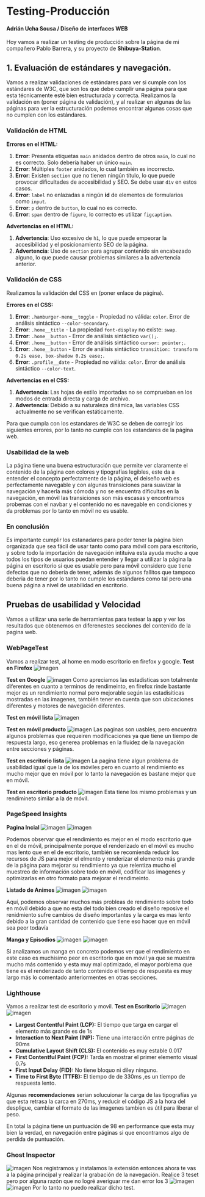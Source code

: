# Testing-Producción
#### Adrián Ucha Sousa / Diseño de interfaces WEB

Hoy vamos a realizar un testing de producción sobre la página de mi compañero Pablo Barrera, y su proyecto de **Shibuya-Station**.

## 1. Evaluación de estándares y navegación.
Vamos a realizar validaciones de estándares para ver si cumple con los estándares de W3C, que son los que debe cumplir una página para que esta técnicamente esté bien estructurada y correcta.
Realizamos la validación en (poner página de validación), y al realizar en algunas de las páginas para ver la estructuración podemos encontrar algunas cosas que no cumplen con los estándares.

### Validación de HTML
**Errores en el HTML:**
1. **Error**: Presenta etiquetas `main` anidados dentro de otros `main`, lo cual no es correcto. Solo debería haber un único `main`.
2. **Error**: Múltiples `footer` anidados, lo cual también es incorrecto.
3. **Error**: Existen `section` que no tienen ningún título, lo que puede provocar dificultades de accesibilidad y SEO. Se debe usar `div` en estos casos.
4. **Error**: `label` no enlazadas a ningún **id** de elementos de formularios como `input`.
5. **Error**: `p` dentro de `button`, lo cual no es correcto.
6. **Error**: `span` dentro de `figure`, lo correcto es utilizar `figcaption`.

**Advertencias en el HTML:**
1. **Advertencia**: Uso excesivo de `h1`, lo que puede empeorar la accesibilidad y el posicionamiento SEO de la página.
2. **Advertencia**: Uso de `section` para agrupar contenido sin encabezado alguno, lo que puede causar problemas similares a la advertencia anterior.

### Validación de CSS
Realizamos la validación del CSS en (poner enlace de página).

**Errores en el CSS:**
1. **Error**: `.hamburger-menu__toggle` - Propiedad no válida: `color`. Error de análisis sintáctico `--color-secondary`.
2. **Error**: `.home__title` - La propiedad `font-display` no existe: `swap`.
3. **Error**: `.home__button` - Error de análisis sintáctico `var();`.
4. **Error**: `.home__button` - Error de análisis sintáctico `cursor: pointer;`.
5. **Error**: `.home__button` - Error de análisis sintáctico `transition: transform 0.2s ease, box-shadow 0.2s ease;`.
6. **Error**: `.profile__date` - Propiedad no válida: `color`. Error de análisis sintáctico `--color-text`.

**Advertencias en el CSS:**
1. **Advertencia**: Las hojas de estilo importadas no se comprueban en los modos de entrada directa y carga de archivo.
2. **Advertencia**: Debido a su naturaleza dinámica, las variables CSS actualmente no se verifican estáticamente.

Para que cumpla con los estandares de W3C se deben de corregir los siguientes errores, por lo tanto no cumple con los estandares de la página web.

### Usabilidad de la web
La página tiene una buena estructuración que permite ver claramente el contenido de la página con colores y tipografías legibles, este da a entender el concepto perfectamente de la página, el deiseño web es perfectamente navegable y con algunas transiciones para suavizar la navegación y hacerla más cómoda y no se encuentra díficultas en la navegación, en móvil las transiciones son más escasas y encontramos probemas con el navbar y el contenido no es navegable en condiciones y da problemas por lo tanto en móvil no es usable.

### En conclusión
Es importante cumplir los estanadares para poder tener la página bien organizada que sea fácil de usar tanto como para móvil com para escritorio, y sobre todo la importación de navegación intituiva esta ayuda mucho a que todos los tipos de usuarios puedan entender y llegar a utilizar la página la página en escritorio si que es usable
pero para móvil considero que tiene defectos que no debería de tener, además de algunos fallitos que tampoco deberia de tener por lo tanto no cumple los estándares como tal pero una buena página a nivel de usabilidad en escritorio.

## Pruebas de usabilidad y Velocidad
Vamos a utilizar una serie de herramientas para testear la app y ver los resultados que obtenemos en diferenestes secciones del contenido de la pagina web.
### WebPageTest
Vamos a realizar test, al home en modo escritorio en firefox y google.
**Test en Firefox**
![imagen](https://github.com/user-attachments/assets/f9a4e349-da99-4962-a792-74b5b8dde0f8)


**Test en Google**
![imagen](https://github.com/user-attachments/assets/23677674-b5ff-49a8-87c9-2db4150df5f5)
Como apreciamos las estadisticas son totalmente diferentes en cuanto a terminos de rendimeinto, en firefox rinde bastante mejor es un rendimiento normal pero mejorable según las estadisiticas mostradas en las imagenes, también tener en cuenta que son ubicaciones diferentes y motores de navegación diferentes.

**Test en móvil lista**
![imagen](https://github.com/user-attachments/assets/710bdfdd-762f-4887-b905-9e2b0ff8ee06)

**Test en móvil producto**
![imagen](https://github.com/user-attachments/assets/10da5deb-0a6c-47a1-9f3a-b4e6b2d26f14)
Las paginas son uasbles, pero encuentra algunos problemas que requeiren modificaciones ya que tiene un tiempo de respuesta largo, eso generea problemas en la fluidez de la navegación entre secciones y páginas.

**Test en escritorio lista**
![imagen](https://github.com/user-attachments/assets/d1e6a5df-3bc4-4b68-a1b5-8e042a6aab4c)
La pagina tiene algun problema de usabilidad igual que la de los móviles pero en cuanto al rendimiento es mucho mejor que en móvil por lo tanto la navegación es bastane mejor que en móvil.

**Test en escritorio producto**
![imagen](https://github.com/user-attachments/assets/7cfac66b-ac36-4af5-9594-5dbe0f3fda83)
Esta tiene los mismo problemas y un rendimineto similar a la de móvil.



### PageSpeed Insights
**Pagina Incial**
![imagen](https://github.com/user-attachments/assets/732065c5-a265-4f4c-ab54-6635dc1ea7e2)
![imagen](https://github.com/user-attachments/assets/9ca872de-52f6-4688-bfef-ad5b4fa3a5a2)

Podemos observar que el rendimiento es mejor en el modo escritorio que en el de móvil, principalmente porque el renderizado en el móvil es mucho mas lento que en el de escritorio, también se recomienda reducir los recursos de JS para mejor el elmento y renderizar el elemento más grande de la página para mejorar su rendimiento ya que relentiza mucho el muestreo de información sobre todo en móvil, codificar las imagenes y optimizarlas en otro formato para mejorar el rendimeinto.


**Listado de Animes**
![imagen](https://github.com/user-attachments/assets/95c272d0-75cb-4144-b810-5a69aba2c595)
![imagen](https://github.com/user-attachments/assets/0dca121c-d6f8-4609-bd9c-0b5c134a725c)

Aquí, podemos observar muchos más probleas de rendimiento sobre todo en móvil debido a que no esta del todo bien creado el diseño reposive el renidmiento sufre cambios de diseño importantes y la carga es mas lento debido a la gran cantidad de contenido que tiene eso hacer que en móvil sea peor todavía

**Manga y Episodios**
![imagen](https://github.com/user-attachments/assets/b99c4b13-742b-4dc0-b268-a846997d7943)
![imagen](https://github.com/user-attachments/assets/7c17d17c-815b-4a50-8dae-58d529e01fa1)

Si analizamos un manga en concreto podemos ver que el rendimiento en este caso es muchisimo peor en escritorio que en móvil ya que se muestra mucho más contenido y esta muy mal optimizado, el mayor porblema que tiene es el renderizado de tanto contenido el tiempo de respuesta es muy largo más lo comentado anteriormentes en otras secciones.


### Lighthouse
Vamos a realizar test de escritorio y movil.
**Test en Escritorio**
![imagen](https://github.com/user-attachments/assets/4621ae96-3069-4fef-a46a-15418c36cad6)
![imagen](https://github.com/user-attachments/assets/92c8d35d-b3c3-4d3a-8d8d-84d8a14aef84)

- **Largest Contentful Paint (LCP):** El tiempo que targa en cargar el elemento más grande es de 1s
- **Interaction to Next Paint (INP):** Tiene una interacción entre páginas de 90ms
- **Cumulative Layout Shift (CLS):** El contenido es muy estable 0.017
- **First Contentful Paint (FCP):** Tarda en mostrar el primer elemento visual 0.7s
- **First Input Delay (FID):** No tiene bloquo ni diley ninguno.
- **Time to First Byte (TTFB):** El tiempo de de 330ms ,es un tiempo de respuesta lento.

Algunas **recomendaciones** serian solucuionar la carga de las tipografías ya que esta retrasa la carca en 270ms, y reducir el código JS a la hora del despligue, cambiar el formato de las imagenes tambien es útil para liberar el peso.

En total la página tiene un puntuación de 98 en performance que esta muy bien la verdad, en navegación entre páginas si que encontramos algo de perdida de puntuación.

### Ghost Inspector
![imagen](https://github.com/user-attachments/assets/f5b564e6-bfb4-4089-be2c-b5bd9ecda2a9)
Nos registramos y instalamos la extensión entonces ahora te vas a la página principal y realizar la grabación de la navegación.
Realice 3 teset pero por alguna razón que no logré averiguar me dan error los 3
![imagen](https://github.com/user-attachments/assets/a11212a2-26f4-4e48-9261-d2c055c9707c)
![imagen](https://github.com/user-attachments/assets/7bd0be25-33bc-4d17-82bb-ea4340ee4238)
Por lo tanto no puedo realizar dicho test.







